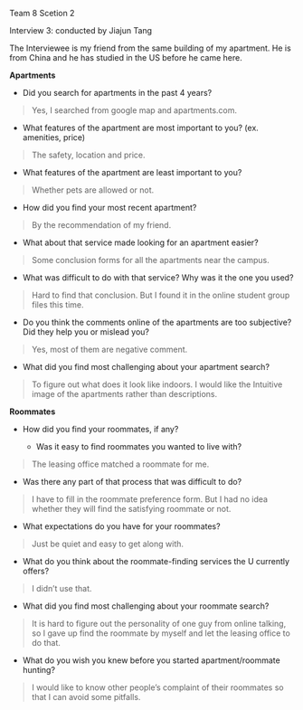 Team 8 Scetion 2

Interview 3: conducted by Jiajun Tang

The Interviewee is my friend from the same building of my apartment. He
is from China and he has studied in the US before he came here.

**Apartments**

-   Did you search for apartments in the past 4 years?

> Yes, I searched from google map and apartments.com.

-   What features of the apartment are most important to you? (ex.
    amenities, price)

> The safety, location and price.

-   What features of the apartment are least important to you?

> Whether pets are allowed or not.

-   How did you find your most recent apartment?

> By the recommendation of my friend.

-   What about that service made looking for an apartment easier?

> Some conclusion forms for all the apartments near the campus.

-   What was difficult to do with that service? Why was it the one you
    used?

> Hard to find that conclusion. But I found it in the online student
> group files this time.

-   Do you think the comments online of the apartments are too
    subjective? Did they help you or mislead you?

> Yes, most of them are negative comment.

-   What did you find most challenging about your apartment search?

> To figure out what does it look like indoors. I would like the
> Intuitive image of the apartments rather than descriptions.

**Roommates**

-   How did you find your roommates, if any?

    -   Was it easy to find roommates you wanted to live with?

> The leasing office matched a roommate for me.

-   Was there any part of that process that was difficult to do?

> I have to fill in the roommate preference form. But I had no idea
> whether they will find the satisfying roommate or not.

-   What expectations do you have for your roommates?

> Just be quiet and easy to get along with.

-   What do you think about the roommate-finding services the U
    currently offers?

> I didn’t use that.

-   What did you find most challenging about your roommate search?

> It is hard to figure out the personality of one guy from online
> talking, so I gave up find the roommate by myself and let the leasing
> office to do that.

-   What do you wish you knew before you started apartment/roommate
    hunting?

> I would like to know other people’s complaint of their roommates so
> that I can avoid some pitfalls.
